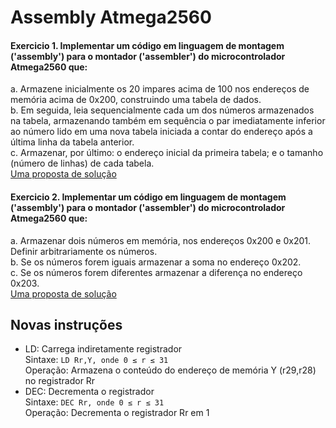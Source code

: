 # Assembly Atmega2560

#### Exercicio 1. Implementar um código em linguagem de montagem ('assembly') para o montador ('assembler') do microcontrolador Atmega2560 que:

a. Armazene inicialmente os 20 impares acima de 100 nos endereços de memória acima de 0x200, construindo uma tabela de dados.  
b. Em seguida, leia sequencialmente cada um dos números armazenados na tabela, armazenando também em sequência o par imediatamente inferior ao número lido
em uma nova tabela iniciada a contar do endereço após a última linha da tabela anterior.  
c. Armazenar, por último: o endereço inicial da primeira tabela; e o tamanho (número de linhas) de cada tabela.  
[Uma proposta de solução](https://github.com/claytonjasilva/claytonjasilva.github.io/blob/main/arq_aulas/assembly7.asm)   

#### Exercicio 2. Implementar um código em linguagem de montagem ('assembly') para o montador ('assembler') do microcontrolador Atmega2560 que:

a. Armazenar dois números em memória, nos endereços 0x200 e 0x201. Definir arbitrariamente os números.  
b. Se os números forem iguais armazenar a soma no endereço 0x202.  
c. Se os números forem diferentes armazenar a diferença no endereço 0x203.  
[Uma proposta de solução](https://github.com/claytonjasilva/claytonjasilva.github.io/blob/main/arq_aulas/assembly8.asm)   

## Novas instruções
- LD: Carrega indiretamente registrador  
Sintaxe: `LD Rr,Y, onde 0 ≤ r ≤ 31`   
Operação: Armazena o conteúdo do endereço de memória Y (r29,r28) no registrador Rr
- DEC: Decrementa o registrador  
Sintaxe: `DEC Rr, onde 0 ≤ r ≤ 31`   
Operação: Decrementa o registrador Rr em 1   

